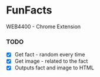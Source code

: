 # FunFacts

WEB4400 - Chrome Extension

### TODO

-   [x] Get fact - random every time
-   [x] Get image - related to the fact
-   [x] Outputs fact and image to HTML

